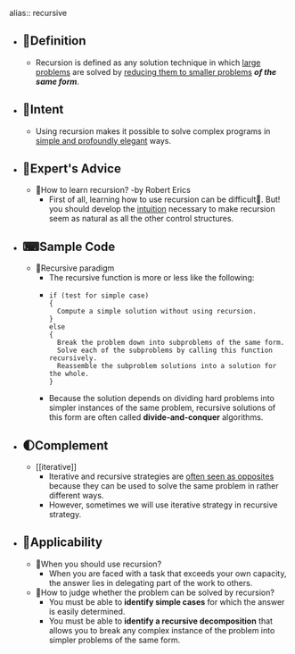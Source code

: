 alias:: recursive

- ## 📝Definition
	- Recursion is defined as any solution technique in which <u>large problems</u> are solved by <u>reducing them to smaller problems</u> ***of the same form***.
- ## 🎯Intent
	- Using recursion makes it possible to solve complex programs in <u>simple and profoundly elegant</u> ways.
- ## 🥼Expert's Advice
	- 📌How to learn recursion? -by Robert Erics
		- First of all, learning how to use recursion can be difficult🙁. But! you should develop the <u>intuition</u> necessary to make recursion seem as natural as all the other control structures.
- ## ⌨Sample Code
	- 📌Recursive paradigm
		- The recursive function is more or less like the following:
		- ```
		  if (test for simple case)
		  {
		    Compute a simple solution without using recursion.
		  }
		  else
		  {
		    Break the problem down into subproblems of the same form.
		    Solve each of the subproblems by calling this function recursively.
		    Reassemble the subproblem solutions into a solution for the whole.
		  }
		  ```
		- Because the solution depends on dividing hard problems into simpler instances of the same problem, recursive solutions of this form are often called **divide-and-conquer** algorithms.
- ## 🌓Complement
	- [[iterative]]
		- Iterative and recursive strategies are <u>often seen as opposites</u> because they can be used to solve the same problem in rather different ways.
		- However, sometimes we will use iterative strategy in recursive strategy.
- ## 🤳Applicability
	- 📌When you should use recursion?
		- When you are faced with a task that exceeds your own capacity, the answer lies in delegating part of the work to others.
	- 📌How to judge whether the problem can be solved by recursion?
		- You must be able to **identify simple cases** for which the answer is easily determined.
		- You must be able to **identify a recursive decomposition** that allows you to break any complex instance of the problem into simpler problems of the same form.